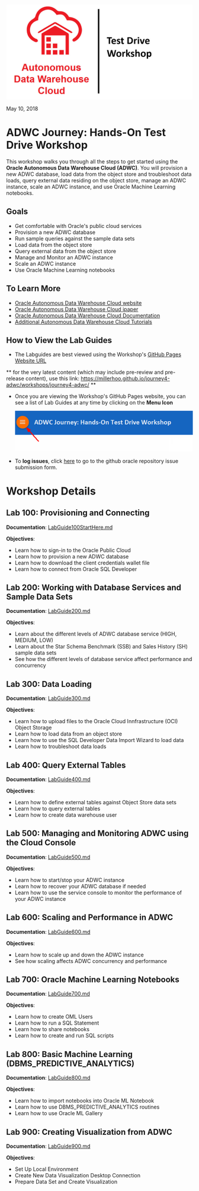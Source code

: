 
![](images/ADWC.JPG)  

May 10, 2018
    
# ADWC Journey: Hands-On Test Drive Workshop
This workshop walks you through all the steps to get started using the **Oracle Autonomous Data Warehouse Cloud (ADWC)**. You will provision a new ADWC database, load data from the object store and troubleshoot data loads, query external data residing on the object store, manage an ADWC instance, scale an ADWC instance, and use Oracle Machine Learning notebooks.


## Goals

 - Get comfortable with Oracle's public cloud services
 - Provision a new ADWC database
 - Run sample queries against the sample data sets
 - Load data from the object store
 - Query external data from the object store
 - Manage and Monitor an ADWC instance
 - Scale an ADWC instance
 - Use Oracle Machine Learning notebooks
 



## To Learn More
 - [Oracle Autonomous Data Warehouse Cloud website](https://www.oracle.com/database/data-warehouse/index.html)
 - [Oracle Autonomous Data Warehouse Cloud ipaper](http://www.oracle.com/us/products/database/autonomous-dw-cloud-ipaper-3938921.pdf)
 - [Oracle Autonomous Data Warehouse Cloud Documentation](https://docs.oracle.com/en/cloud/paas/autonomous-data-warehouse-cloud/index.html)
 - [Additional Autonomous Data Warehouse Cloud Tutorials](https://docs.oracle.com/en/cloud/paas/autonomous-data-warehouse-cloud/tutorials.html)
 
      
## How to View the Lab Guides

- The Labguides are best viewed using the Workshop's [GitHub Pages Website URL](https://oracle.github.io/learning-library/workshops/journey4-adwc/) 

** for the very latest content (which may include pre-review and pre-release content), use this link: https://millerhoo.github.io/journey4-adwc/workshops/journey4-adwc/ **

- Once you are viewing the Workshop's GitHub Pages website, you can see a list of Lab Guides at any time by clicking on the **Menu Icon**

    ![](images/WorkshopMenu.png)  

- To **log issues**, click [here](https://github.com/millerhoo/journey4-adwc/issues/new) to go to the github oracle repository issue submission form.




# Workshop Details


## Lab 100: Provisioning and Connecting

**Documentation**: [LabGuide100StartHere.md](LabGuide100StartHere.md)

**Objectives**:

- Learn how to sign-in to the Oracle Public Cloud
- Learn how to provision a new ADWC database
- Learn how to download the client credentials wallet file
- Learn how to connect from Oracle SQL Developer

## Lab 200: Working with Database Services and Sample Data Sets

**Documentation**: [LabGuide200.md](LabGuide200.md)

**Objectives**:

- Learn about the different levels of ADWC database service (HIGH, MEDIUM, LOW)
- Learn about the Star Schema Benchmark (SSB) and Sales History (SH) sample data sets
- See how the different levels of database service affect performance and concurrency


## Lab 300: Data Loading

**Documentation**: [LabGuide300.md](LabGuide300.md)

**Objectives**:

- Learn how to upload files to the Oracle Cloud Innfrastructure (OCI) Object Storage
- Learn how to load data from an object store
- Learn how to use the SQL Developer Data Import Wizard to load data
- Learn how to troubleshoot data loads


## Lab 400: Query External Tables

**Documentation**: [LabGuide400.md](LabGuide400.md)

**Objectives**:

- Learn how to define external tables against Object Store data sets
- Learn how to query external tables
- Learn how to create data warehouse user 


## Lab 500: Managing and Monitoring ADWC using the Cloud Console

**Documentation**: [LabGuide500.md](LabGuide500.md)

**Objectives**:

- Learn how to start/stop your ADWC instance
- Learn how to recover your ADWC database if needed
- Learn how to use the service console to monitor the performance of your ADWC instance



## Lab 600: Scaling and Performance in ADWC

**Documentation**:  [LabGuide600.md](LabGuide600.md)

**Objectives**:

- Learn how to scale up and down the ADWC instance
- See how scaling affects ADWC concurrency and performance

## Lab 700: Oracle Machine Learning Notebooks

**Documentation**: [LabGuide700.md](LabGuide700.md)

**Objectives**:

- Learn how to create OML Users
- Learn how to run a SQL Statement
- Learn how to share notebooks
- Learn how to create and run SQL scripts

## Lab 800: Basic Machine Learning (DBMS_PREDICTIVE_ANALYTICS)

**Documentation**: [LabGuide800.md](LabGuide800.md)

**Objectives**:

- Learn how to import notebooks into Oracle ML Notebook
- Learn how to use DBMS_PREDICTIVE_ANALYTICS routines
- Learn how to use Oracle ML Gallery

## Lab 900: Creating Visualization from ADWC

**Documentation**: [LabGuide900.md](LabGuide900.md)

**Objectives**:

- Set Up Local Environment
- Create New Data Visualization Desktop Connection
- Prepare Data Set and Create Visualization
